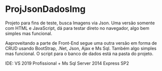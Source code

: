 # ProjJsonDadosImg
Projeto para fins de teste, busca Imagens via Json.
Uma versão somente com HTML e JavaScript, dá para testar direto no navegador, algo bem simples mas funcional. 

Aaproveitando a parte de Front-End segue uma outra versão em forma 
de CRUD usando BootStrap, .Net, Json, Ajax e Ms Sql. Também algo simples mas funcional.
O script para o banco de dados está na pasta do projeto.

IDE: VS 2019 Profissional + Ms Sql Server 2014 Express SP2 
